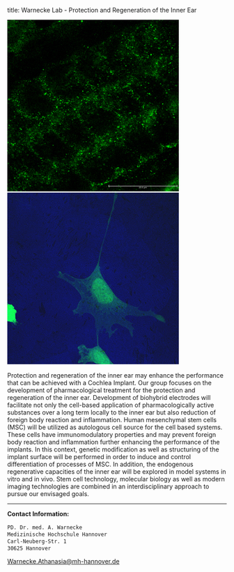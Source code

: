 title: Warnecke Lab - Protection and Regeneration of the Inner Ear

![Figure_1](warnecke/Jenni.jpg)  ![Figure_1](warnecke/Pooyan.jpg)

Protection and regeneration of the inner ear may enhance the performance that can be achieved with a Cochlea Implant. Our group focuses on the development of pharmacological treatment for the protection and regeneration of the inner ear. Development of biohybrid electrodes will facilitate not only the cell-based application of pharmacologically active substances over a long term locally to the inner ear but also reduction of foreign body reaction and inflammation. Human mesenchymal stem cells (MSC) will be utilized as autologous cell source for the cell based systems. These cells have immunomodulatory properties and may prevent foreign body reaction and inflammation further enhancing the performance of the implants. In this context, genetic modification as well as structuring of the implant surface will be performed in order to induce and control differentiation of processes of MSC. In addition, the endogenous regenerative capacities of the inner ear will be explored in model systems in vitro and in vivo. Stem cell technology, molecular biology as well as modern imaging technologies are combined in an interdisciplinary approach to pursue our envisaged goals.


***

**Contact Information:**

    PD. Dr. med. A. Warnecke
    Medizinische Hochschule Hannover
    Carl-Neuberg-Str. 1
    30625 Hannover
<Warnecke.Athanasia@mh-hannover.de> 
